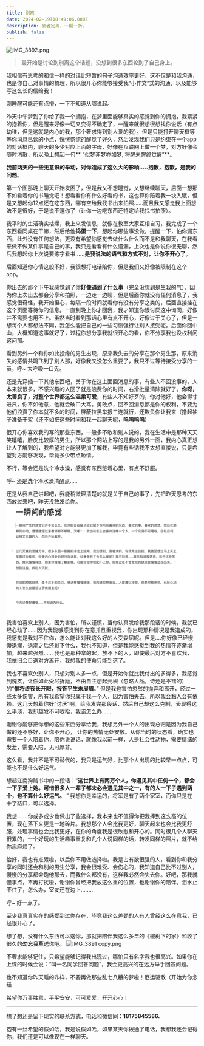 ```yaml
---
title: 别离
date: 2024-02-19T10:49:06.000Z
description: 会者定离，一期一祈。
publish: false
---
```

![IMG_3892.png](../../images/f0b9e5b18dfa6b3648d7e2e56be77e44.png)
> 最开始是讨论到别离这个话题，没想到很多东西轮到了自己身上。

我相信有思考的和信一样的对话比短暂的句子沟通效率更好，这不仅是和我沟通，也是你自己对事情的梳理，所以很开心你能够接受我“小作文”式的沟通，以及能够写这么长的信给我！

刚睡醒可能还有点懵，一下不知道从哪说起。

昨天中午梦到了你给了我一个拥抱，在梦里面能够真实的感觉到你的拥抱，我紧紧的抱着你，但是醒来好像一切又变得不确定了，一醒来就很想很想找你说话（有点幼稚，但是这就是内心的我，那个奢求得到别人爱的我）。但是只能打开聊天框等等你消息已读的小点，恍恍惚惚的醒觉了好久，然后发现我们只是约束在一个app的对话框内，聊天的多少对应上面的字母，好像在互联网上做一个梦，对方好像会随时消散，所以晚上想起一句** “似梦非梦亦如梦, 将醒未醒终觉醒”**。

**我前两天的一些无意识的举动，对你造成了这么大的影响.....抱歉，抱歉，是我的问题**。

第一个图那晚上聊天开始发困了，但是我又不想睡觉，又想继续聊天，后面一想那不如看着你的书睡觉吧！想看看你有什么好看的书，这也算你陪着我一块入眠，但是又想起你12点还在吃东西，哪有空给我找书出来拍照......而且我又感觉我上面想法不是很好，于是说不逗你了（让你一边吃东西还特定给我找书拍照）。

我平时的生活确实枯燥，我上来发信息，就像在教室大家互相自习，我完成了一个东西看同桌在干嘛，然后给他**捣蛋一下**，想起你哪些事没做，提醒一下，怕你漏东西，此外没有任何想法，更没有希望你感觉去做什么什么而不是和我聊天，在我看来做不做某件事是自己的事，我只是看看有什么遗漏，上次也是你说你很无聊，然后我想起你上次说要练字看书......**是我说法的语气和方式不对，让你不开心了**。

后面知道你心情这般不好，我很想打电话陪你，但是我们又好像被限制在这个app。

你出去的那个下午我感觉到了你**好像遇到了什么事**（完全没想到是生我的气），因为你上次出去都会分享和拍照，一边走一边聊，但是后面你就没有任何消息了，我感觉很奇怪，我开始担心，每隔一段时间就看你有没有分享之类的，后面直接挂在这个页面等待你的信息。一直到晚上你才回我，我才知道你很讨厌这中询问，好像并不需要也用不上。虽然当时看到那话心里有点不开心，好像过于关心了，但是一想每个人都想法不同，我怎么能把自己的一些习惯强行让别人接受呢。后面你回中山，大概知道这事就好了，过程你想分享我就很开心的看，你不分享我也没权利问这问那。

看到另外一个和你如此投缘的男生出现，原来我失去的分享在那个男生那，原来消失的感情共鸣飞到了别人那，好像我又没怎么重要了，我只不过等待接受分享的一员，呼~ 大呼吸一口先。

还是先穿插一下其他东西吧，关于你在这上面回消息的事，有些人不回没事的，人本来就很多，不感兴趣的人回了就是浪费你的时间，右滑批量清除就好了。**你呀，太善良了，对整个世界都这么温柔可爱**，有些人不知好歹的，你对他好，他会得寸进尺，你不如他意，他就会破口大骂。勇敢点，回不回消息都是你的权利，不要为他们浪费了你本就不多的时间，屏蔽拉黑举报三连就行，还欺负你让我来（撸起袖子准备干架（还不如把这些时间和我一起聊天呢，**呜呜呜呜**）

很开心你喜欢我的写的那些东西，一般多不敢和别人说的，我在生活中是那种天天笑嘻嘻，脸皮比较厚的男生，所以那个网站上写的是我的另外一面，我内心真正想让人了解到的，我希望对方能够更加了解我，毕竟有些话我不太想直接说，只是希望对方能够发现，毕竟多少带点矫情。

不行，等会还是洗个冷水澡，感觉有东西憋着心里，有点不舒服。

呼~ 还是洗个冷水澡清醒点.....

还是从我自己讲起吧，我能稍微理清楚的就是关于自己的事了，先把昨天思考的东西放过来吧，昨天没敢发给你。
![image.png](../../images/1e7ed9ca7e47a9709956d00e08048b72.png)我害怕喜欢上别人，因为害怕，所以谨慎，当你认真发给我那段话的时候，我就已经心动了......因为我能够感觉到你在意并且重视我，你出现那种情况是我造成的，我感觉是我对不住你，怎么能让对我这么好的人受委屈呢。但是....你好像已经慢慢退潮，退潮之后还剩下什么，我也不知道，但是我能感觉到我的热情在逐渐增加，越来越强烈...... 我也是那种拿的起，放不下的人，即使最后对方不喜欢我，我依旧会目送对方离开，我想我的使命只能到这了。

我也不喜欢欠别人，只想对别人多一点，但是开始你就比我付出的多得多，我感觉到愧疚，让你如此受尽折磨，不由自主想起元稹（忽略人品，诗还是不错的）的“**惟将终夜长开眼，报答平生未展眉**。”   但是我也害怕忽然的抛弃和离开，经过一些太多伤害，所有我希望你只属于我一个人，因为害怕失去，所以我会黏人会有依赖。这几天想着你好“讨厌”啊，给我发完那段话，然后自己却这么克制，表现得这么平淡，我却越发不可收拾，我该怎么办......

谢谢你能够把你想的这些东西分享给我，我想另外一个人的出现总归是因为我自己做的还不够好，让你不开心， 让你的热情无处安放。从你当时的状态看，确实也需要一个人陪着你，陪你说说话，就像我以前一样，人是社会性动物，需要情绪的发泄，需要人陪，无可厚非。

这么看，我并不是不可替代的，我只是运气好，比那个人出现的比较早一点点，可能也不是什么好运气。

想起江南狗贼书中的一段话：“**这世界上有两万个人，你遇见其中任何一个，都会一下子爱上她。可惜很多人一辈子都未必会遇见其中之一，有的人一下子遇到两个，也不算什么好运气。** ”  我想你是幸运的，将军是有了两个家室，而你只是在十字路口，可以选择。

我想.......你或多或少也做出了些选择，我本来也不值得你把我捧到这么高的位置，现在落下来更是一地碎片。我想那个人会比我更好，聊天起来也会比我更舒服，处理事情也会比我更好，在你的角度我是很欣慰和开心的。同时很几个人聊天很累的，一个好玩的生活趣事重复和几个人说同样的话，转发同样的照片，就不给你添麻烦了。

恰好，我也有点累啦，以后你不用做选择啦。我是占有欲很强的人，看到你和我分享的同时还会和别的男生分享，我会很难受、会伤心的，我知道自己比不过别人，慢慢的分享都会跑他那去，而我什么都没有，这样我必然会失去你。好吧，那我就懂事点，不再打扰啦，谢谢你曾经把我放这么重的位置，也谢谢你的陪伴。泪水止不住了，怎么办，室友还在边上........

呼~ 好一点了。

至少我真真实在的感受到过你存在，毕竟我这么差劲的人有人曾经这么在意我，已经很开心了。

想了想，没有什么东西可以送你，那就把陪伴我这么多年的《槭树下的家》和收了很久的**勿忘我草**送你吧。
![IMG_3891 copy.png](../../images/30344829d8d988df735fa9f08c34296f.png)

不奢求能够记住，只希望能够记得我出现过，哪怕只有名字我也很高兴。如果你在上课的时候会说：“叫一名同学回答问题”，我会更高兴的在远方举手回答问题。

也不知道你昨天睡的咋样，不要再做那些乱七八糟的梦啦！厄运驱散（开始为你念经

希望你万事胜意，平平安安，可可爱爱，开开心心！

---

想了想还是留下现实的联系方式，电话和微信同：**18175845586.**

抱有一丝希望的假如哈，我是说假如哈，如果某天你拨通了电话，我想我还会记得你，我们还是可以像现在一样聊天。
